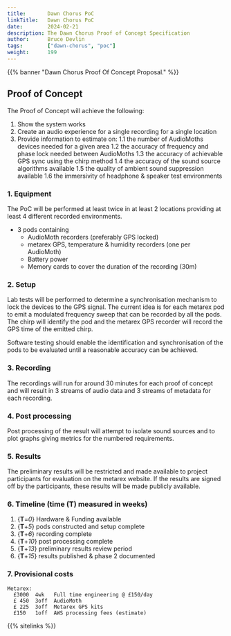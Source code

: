 ```yaml
---
title:       Dawn Chorus PoC
linkTitle:   Dawn Chorus PoC
date:        2024-02-21
description: The Dawn Chorus Proof of Concept Specification
author:      Bruce Devlin
tags:        ["dawn-chorus", "poc"]
weight:      199
---
```


{{% banner "Dawn Chorus Proof Of Concept Proposal." %}}

## Proof of Concept

The Proof of Concept will achieve the following:

1. Show the system works
2. Create an audio experience for a single recording for a single location
3. Provide information to estimate on:
   1.1 the number of AudioMoths devices needed for a given area
   1.2 the accuracy of frequency and phase lock needed between AudioMoths
   1.3 the accuracy of achievable GPS sync using the chirp method
   1.4 the accuracy of the sound source algorithms available
   1.5 the quality of ambient sound suppression available
   1.6 the immersivity of headphone & speaker test environments

### 1. Equipment

The PoC will be performed at least twice in at least 2 locations providing at
least 4 different recorded environments.

* 3 pods containing
   * AudioMoth recorders (preferably GPS locked)
   * metarex GPS, temperature & humidity recorders (one per AudioMoth)
   * Battery power
   * Memory cards to cover the duration of the recording (30m)

### 2. Setup

Lab tests will be performed to determine a synchronisation mechanism to lock
the devices to the GPS signal. The current idea is for each metarex pod to
emit a modulated frequency sweep that can be recorded by all the pods. The
chirp will identify the pod and the metarex GPS recorder will record the GPS
time of the emitted chirp.

Software testing should enable the identification and synchronisation of the
pods to be evaluated until a reasonable accuracy can be achieved.

### 3. Recording

The recordings will run for around 30 minutes for each proof of concept and
will result in 3 streams of audio data and 3 streams of metadata for each
recording.

### 4. Post processing

Post processing of the result will attempt to isolate sound sources and to plot
graphs giving metrics for the numbered requirements.

### 5. Results

The preliminary results will be restricted and made available to project
participants for evaluation on the metarex website. If the results are signed
off by the participants, these results will be made publicly available.

### 6. Timeline (time (T) measured in weeks)

1. {**T**=_0_} Hardware & Funding available
2. {**T**+_5_} pods constructed and setup complete
3. {**T**+_6_} recording complete
4. {**T**+_10_} post processing complete
5. {**T**+_13_} preliminary results review period
5. {**T**+_15_} results published & phase 2 documented

### 7. Provisional costs

```text
Metarex:
  £3000  4wk   Full time engineering @ £150/day
  £ 450  3off  AudioMoth
  £ 225  3off  Metarex GPS kits
  £150   1off  AWS processing fees (estimate)
```

{{% sitelinks %}}
